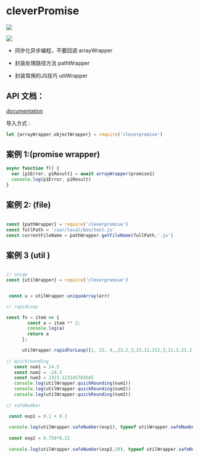 # cleverPromise

![](https://img.shields.io/travis/xiaomiwujiecao/cleverPromise?style=for-the-badge)

![](https://img.shields.io/bundlephobia/min/cleverpromise)
-   同步化异步编程，不要回调 arrayWrapper

-   封装处理路径方法 pathWrapper

-  封装常用的JS技巧 utilWrapper

## API 文档：

[documentation](https://xiaomiwujiecao.github.io/cleverPromise/)


导入方式 :

```js
let {arrayWrapper,objectWrapper} = require('cleverpromise')
```

## 案例 1:(promise wrapper)

```js
async function f() {
  var [p1Error, p1Result] = await arrayWrapper(promise1)
  console.log(p1Error, p1Result)
}
```

## 案例 2: (file)

```js

const {pathWrapper} = require('cleverpromise')
const fullPath = '/usr/local/bin/test.js'
const currentFileName = pathWrapper.getFileName(fullPath,'.js')
```

## 案例 3 (util )


```js

// uniqe 
const {utilWrapper} = require('cleverpromise')


 const u = utilWrapper.uniqueArray(arr)

// rapidLoop

const fn = item => {
        const a = item ** 2;
        console.log(a)
        return a
      };

      utilWrapper.rapidForLoop([1, 23, 4,,23,2,3,23,12,312,3,21,3,21,3,12321], fn)
      
// quickrounding
   const num1 = 24.5
   const num2 = -24.3
   const num3 = 2323.123245784565
   console.log(utilWrapper.quickRounding(num1))
   console.log(utilWrapper.quickRounding(num2))
   console.log(utilWrapper.quickRounding(num3))
 
// safeNumber

 const exp1 = 0.1 + 0.2
 
 console.log(utilWrapper.safeNumber(exp1), typeof utilWrapper.safeNumber(exp1))
 
 const exp2 = 0.756*0.22
 
 console.log(utilWrapper.safeNumber(exp2,20), typeof utilWrapper.safeNumber(exp2))
```



